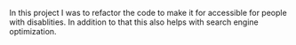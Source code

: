 In this project I was to refactor the code to make it for accessible for people with disablities. In addition to that this also helps with search engine optimization.
